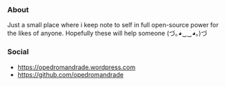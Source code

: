 ### About
Just a small place where i keep note to self in full open-source power for the likes of anyone. Hopefully these will help someone   (づ｡◕‿‿◕｡)づ

### Social

- https://opedromandrade.wordpress.com
- https://github.com/opedromandrade
